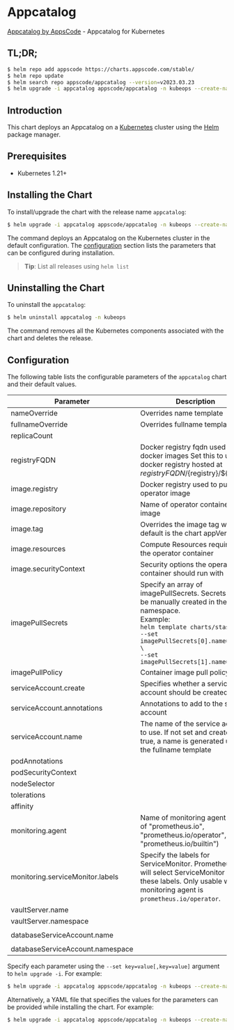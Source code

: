 # Appcatalog

[Appcatalog by AppsCode](https://github.com/bytebuilders/appcatalog) - Appcatalog for Kubernetes

## TL;DR;

```bash
$ helm repo add appscode https://charts.appscode.com/stable/
$ helm repo update
$ helm search repo appscode/appcatalog --version=v2023.03.23
$ helm upgrade -i appcatalog appscode/appcatalog -n kubeops --create-namespace --version=v2023.03.23
```

## Introduction

This chart deploys an Appcatalog on a [Kubernetes](http://kubernetes.io) cluster using the [Helm](https://helm.sh) package manager.

## Prerequisites

- Kubernetes 1.21+

## Installing the Chart

To install/upgrade the chart with the release name `appcatalog`:

```bash
$ helm upgrade -i appcatalog appscode/appcatalog -n kubeops --create-namespace --version=v2023.03.23
```

The command deploys an Appcatalog on the Kubernetes cluster in the default configuration. The [configuration](#configuration) section lists the parameters that can be configured during installation.

> **Tip**: List all releases using `helm list`

## Uninstalling the Chart

To uninstall the `appcatalog`:

```bash
$ helm uninstall appcatalog -n kubeops
```

The command removes all the Kubernetes components associated with the chart and deletes the release.

## Configuration

The following table lists the configurable parameters of the `appcatalog` chart and their default values.

|            Parameter             |                                                                                                            Description                                                                                                             |                 Default                 |
|----------------------------------|------------------------------------------------------------------------------------------------------------------------------------------------------------------------------------------------------------------------------------|-----------------------------------------|
| nameOverride                     | Overrides name template                                                                                                                                                                                                            | <code>""</code>                         |
| fullnameOverride                 | Overrides fullname template                                                                                                                                                                                                        | <code>""</code>                         |
| replicaCount                     |                                                                                                                                                                                                                                    | <code>1</code>                          |
| registryFQDN                     | Docker registry fqdn used to pull docker images Set this to use docker registry hosted at ${registryFQDN}/${registry}/${image}                                                                                                     | <code>ghcr.io</code>                    |
| image.registry                   | Docker registry used to pull operator image                                                                                                                                                                                        | <code>appscode</code>                   |
| image.repository                 | Name of operator container image                                                                                                                                                                                                   | <code>appcatalog</code>                 |
| image.tag                        | Overrides the image tag whose default is the chart appVersion.                                                                                                                                                                     | <code>""</code>                         |
| image.resources                  | Compute Resources required by the operator container                                                                                                                                                                               | <code>{}</code>                         |
| image.securityContext            | Security options the operator container should run with                                                                                                                                                                            | <code>{}</code>                         |
| imagePullSecrets                 | Specify an array of imagePullSecrets. Secrets must be manually created in the namespace. <br> Example: <br> `helm template charts/stash \` <br> `--set imagePullSecrets[0].name=sec0 \` <br> `--set imagePullSecrets[1].name=sec1` | <code>[]</code>                         |
| imagePullPolicy                  | Container image pull policy                                                                                                                                                                                                        | <code>Always</code>                     |
| serviceAccount.create            | Specifies whether a service account should be created                                                                                                                                                                              | <code>true</code>                       |
| serviceAccount.annotations       | Annotations to add to the service account                                                                                                                                                                                          | <code>{}</code>                         |
| serviceAccount.name              | The name of the service account to use. If not set and create is true, a name is generated using the fullname template                                                                                                             | <code>""</code>                         |
| podAnnotations                   |                                                                                                                                                                                                                                    | <code>{}</code>                         |
| podSecurityContext               |                                                                                                                                                                                                                                    | <code>{}</code>                         |
| nodeSelector                     |                                                                                                                                                                                                                                    | <code>{}</code>                         |
| tolerations                      |                                                                                                                                                                                                                                    | <code>[]</code>                         |
| affinity                         |                                                                                                                                                                                                                                    | <code>{}</code>                         |
| monitoring.agent                 | Name of monitoring agent (one of "prometheus.io", "prometheus.io/operator", "prometheus.io/builtin")                                                                                                                               | <code>""</code>                         |
| monitoring.serviceMonitor.labels | Specify the labels for ServiceMonitor. Prometheus crd will select ServiceMonitor using these labels. Only usable when monitoring agent is `prometheus.io/operator`.                                                                | <code>{}</code>                         |
| vaultServer.name                 |                                                                                                                                                                                                                                    | <code>"vault"</code>                    |
| vaultServer.namespace            |                                                                                                                                                                                                                                    | <code>"kubeops"</code>                  |
| databaseServiceAccount.name      |                                                                                                                                                                                                                                    | <code>"hostedapp-serviceaccount"</code> |
| databaseServiceAccount.namespace |                                                                                                                                                                                                                                    | <code>"kubeops"</code>                  |


Specify each parameter using the `--set key=value[,key=value]` argument to `helm upgrade -i`. For example:

```bash
$ helm upgrade -i appcatalog appscode/appcatalog -n kubeops --create-namespace --version=v2023.03.23 --set replicaCount=1
```

Alternatively, a YAML file that specifies the values for the parameters can be provided while
installing the chart. For example:

```bash
$ helm upgrade -i appcatalog appscode/appcatalog -n kubeops --create-namespace --version=v2023.03.23 --values values.yaml
```
